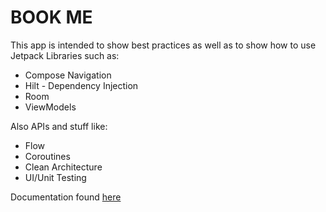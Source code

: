 # BOOK ME
This app is intended to show best practices as well as to show how to use Jetpack Libraries such as:
- Compose Navigation
- Hilt - Dependency Injection
- Room
- ViewModels

Also APIs and stuff like:
- Flow
- Coroutines
- Clean Architecture
- UI/Unit Testing


Documentation found [here](docs/DESCRIPTION.MD)